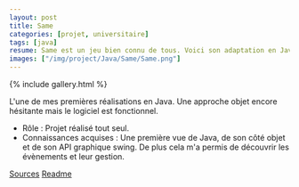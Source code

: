 ```yaml
---
layout: post
title: Same
categories: [projet, universitaire]
tags: [java]
resume: Same est un jeu bien connu de tous. Voici son adaptation en Java afin d'en découvrir l'API swing.
images: ["/img/project/Java/Same/Same.png"]
---
```

{% include gallery.html %}

L'une de mes premières réalisations en Java. Une approche objet encore hésitante mais le logiciel est fonctionnel.

* Rôle : Projet réalisé tout seul.
* Connaissances acquises : Une première vue de Java, de son côté objet et de son API graphique swing. De plus cela m'a permis de découvrir les évènements et leur gestion.

<div class="container-link">
  <a href="/img/project/Java/Same/Same.zip" target="_blank">Sources</a>
  <a href="/img/project/Java/Same/README!" target="_blank">Readme</a>
</div>